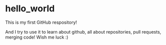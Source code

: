 # hello_world
This is my first GitHub respository!

And I try to use it to learn about github, all about repositories, pull requests, merging code!
Wish me luck :)
